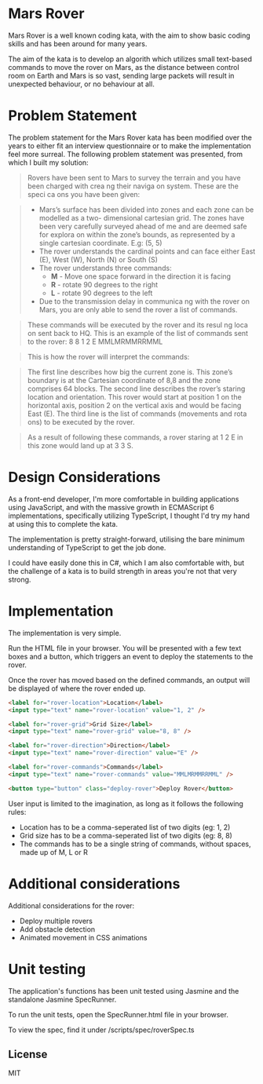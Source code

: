 # Mars Rover
Mars Rover is a well known coding kata, with the aim to show basic coding skills and has been around for many years.

The aim of the kata is to develop an algorith which utilizes small text-based commands to move the rover on Mars, as the distance between control room on Earth and Mars is so vast, sending large packets will result in unexpected behaviour, or no behaviour at all.

# Problem Statement

The problem statement for the Mars Rover kata has been modified over the years to either fit an interview questionnaire or to make the implementation feel more surreal. The following problem statement was presented, from which I built my solution:

> Rovers have been sent to Mars to survey the terrain and you have been charged with crea ng their naviga on system. These are the speci ca ons you have been given:

> - Mars’s surface has been divided into zones and each zone can be modelled as a two- dimensional cartesian grid. The zones have been very carefully surveyed ahead of me and are deemed safe for explora on within the zone’s bounds, as represented by a single cartesian coordinate. E.g: (5, 5)
> - The rover understands the cardinal points and can face either East (E), West (W), North (N) or South (S)
> - The rover understands three commands:
>   - **M** - Move one space forward in the direction it is facing
>   - **R** - rotate 90 degrees to the right
>   - **L** - rotate 90 degrees to the left
> - Due to the transmission delay in communica ng with the rover on Mars, you are only able to send the rover a list of commands.

> These commands will be executed by the rover and its resul ng loca on sent back to HQ. This is an example of the list of commands sent to the rover: 
> 8 8
> 1 2 E
> MMLMRMMRRMML

> This is how the rover will interpret the commands:

> The first line describes how big the current zone is. This zone’s boundary is at the Cartesian coordinate of 8,8 and the zone comprises 64 blocks. The second line describes the rover’s staring location and orientation. This rover would start at position 1 on the horizontal axis, position 2 on the vertical axis and would be facing East (E). The third line is the list of commands (movements and rota ons) to be executed by the rover.

> As a result of following these commands, a rover staring at 1 2 E in this zone would land up at 3 3 S.

# Design Considerations

As a front-end developer, I'm more comfortable in building applications using JavaScript, and with the massive growth in ECMAScript 6 implementations, specifically utilizing TypeScript, I thought I'd try my hand at using this to complete the kata.

The implementation is pretty straight-forward, utilising the bare minimum understanding of TypeScript to get the job done.

I could have easily done this in C#, which I am also comfortable with, but the challenge of a kata is to build strength in areas you're not that very strong.

# Implementation

The implementation is very simple.

Run the HTML file in your browser. You will be presented with a few text boxes and a button, which triggers an event to deploy the statements to the rover.

Once the rover has moved based on the defined commands, an output will be displayed of where the rover ended up.

```HTML
<label for="rover-location">Location</label>
<input type="text" name="rover-location" value="1, 2" />
```
```HTML
<label for="rover-grid">Grid Size</label>
<input type="text" name="rover-grid" value="8, 8" />
```
```HTML
<label for="rover-direction">Direction</label>
<input type="text" name="rover-direction" value="E" />
```
```HTML
<label for="rover-commands">Commands</label>
<input type="text" name="rover-commands" value="MMLMRMMRRMML" />
```
```HTML
<button type="button" class="deploy-rover">Deploy Rover</button>
```

User input is limited to the imagination, as long as it follows the following rules:

- Location has to be a comma-seperated list of two digits (eg: 1, 2)
- Grid size has to be a comma-seperated list of two digits (eg: 8, 8)
- The commands has to be a single string of commands, without spaces, made up of M, L or R

# Additional considerations

Additional considerations for the rover:

- Deploy multiple rovers
- Add obstacle detection
- Animated movement in CSS animations

# Unit testing

The application's functions has been unit tested using Jasmine and the standalone Jasmine SpecRunner.

To run the unit tests, open the SpecRunner.html file in your browser.

To view the spec, find it under /scripts/spec/roverSpec.ts

License
----

MIT